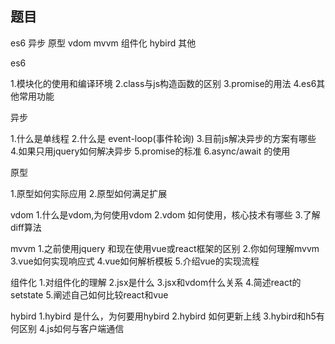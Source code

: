 ## 题目
es6  异步 原型 vdom mvvm 组件化 hybird 其他

es6

1.模块化的使用和编译环境
2.class与js构造函数的区别
3.promise的用法
4.es6其他常用功能

异步

1.什么是单线程
2.什么是 event-loop(事件轮询)
3.目前js解决异步的方案有哪些
4.如果只用jquery如何解决异步
5.promise的标准
6.async/await 的使用

原型

1.原型如何实际应用
2.原型如何满足扩展

vdom
1.什么是vdom,为何使用vdom
2.vdom 如何使用，核心技术有哪些
3.了解diff算法


mvvm
1.之前使用jquery 和现在使用vue或react框架的区别
2.你如何理解mvvm
3.vue如何实现响应式
4.vue如何解析模板
5.介绍vue的实现流程

组件化
1.对组件化的理解
2.jsx是什么
3.jsx和vdom什么关系
4.简述react的setstate
5.阐述自己如何比较react和vue

hybird 
1.hybird 是什么，为何要用hybird 
2.hybird 如何更新上线
3.hybird和h5有何区别
4.js如何与客户端通信